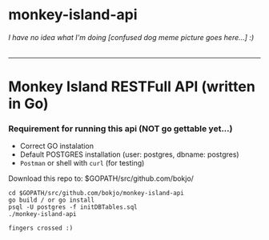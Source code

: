 # monkey-island-api

###### I have no idea what I'm doing *[confused dog meme picture goes here...]* :)
___

# Monkey Island RESTFull API (written in Go)

### Requirement for running this api (NOT go gettable yet...)
- Correct GO instalation 
- Default POSTGRES installation (user: postgres, dbname: postgres)
- `Postman` or shell with `curl` (for testing)

Download this repo to: $GOPATH/src/github.com/bokjo/

```
cd $GOPATH/src/github.com/bokjo/monkey-island-api
go build / or go install
psql -U postgres -f initDBTables.sql
./monkey-island-api

fingers crossed :)
```

